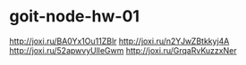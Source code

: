 # goit-node-hw-01

http://joxi.ru/BA0Yx1Ou11ZBlr
http://joxi.ru/n2YJwZBtkkyj4A
http://joxi.ru/52apwvyUlleGwm
http://joxi.ru/GrqaRvKuzzxNer
